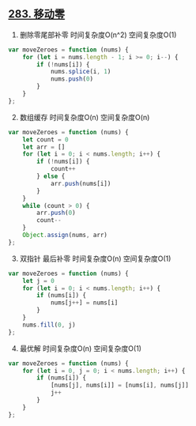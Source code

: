 ## [283. 移动零](https://leetcode-cn.com/problems/move-zeroes/)

1. 删除零尾部补零 时间复杂度O(n^2) 空间复杂度O(1)
```js
var moveZeroes = function (nums) {
    for (let i = nums.length - 1; i >= 0; i--) {
        if (!nums[i]) {
            nums.splice(i, 1)
            nums.push(0)
        }
    }
};
```

2. 数组缓存 时间复杂度O(n) 空间复杂度O(n)
```js
var moveZeroes = function (nums) {
    let count = 0
    let arr = []
    for (let i = 0; i < nums.length; i++) {
        if (!nums[i]) {
            count++
        } else {
            arr.push(nums[i])
        }
    }
    while (count > 0) {
        arr.push(0)
        count--
    }
    Object.assign(nums, arr)
};
```

3. 双指针 最后补零 时间复杂度O(n) 空间复杂度O(1)
```js
var moveZeroes = function (nums) {
    let j = 0
    for (let i = 0; i < nums.length; i++) {
        if (nums[i]) {
            nums[j++] = nums[i]
        }
    }
    nums.fill(0, j)
};
```

4. 最优解 时间复杂度O(n) 空间复杂度O(1)
```js
var moveZeroes = function (nums) {
    for (let i = 0, j = 0; i < nums.length; i++) {
        if (nums[i]) {
            [nums[j], nums[i]] = [nums[i], nums[j]]
            j++
        }
    }
};
```